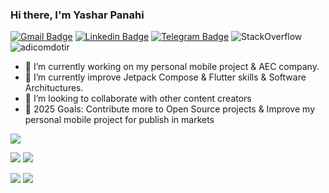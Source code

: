 ### Hi there, I'm Yashar Panahi

[![Gmail Badge](https://img.shields.io/badge/-adicom.ir@gmail.com-c14438?style=flat&logo=Gmail&logoColor=white&link=mailto:adicom.ir@gmail.com)](mailto:adicom.ir@gmail.com)
[![Linkedin Badge](https://img.shields.io/badge/-Yashar%20Panahi-0072b1?style=flat&logo=Linkedin&logoColor=white&link=https://linkedin.com/in/yashar-panahi/)](https://linkedin.com/in/yashar-panahi/) 
[![Telegram Badge](https://img.shields.io/badge/-Telegram-blue?style=flat&logo=telegram&logoColor=white&link=https://t.me/@yashar_developer/)](https://t.me/@yashar_developer/)
<img alt="StackOverflow" src="https://stackoverflow-badge.vercel.app/?userID=7628863" />
<img src="https://komarev.com/ghpvc/?username=adicomdotir" alt="adicomdotir"/>


- 🔭 I’m currently working on my personal mobile project & AEC company.
- 🌱 I’m currently improve Jetpack Compose & Flutter skills & Software Archituctures.
- 👯 I’m looking to collaborate with other content creators
- 🥅 2025 Goals: Contribute more to Open Source projects & Improve my personal mobile project for publish in markets

<!--
<a href="https://github.com/adicomdotir">
<img align="center" src="https://github-readme-stats.vercel.app/api?username=adicomdotir&show_icons=true&count_private=true&include_all_commits=true" /></a>
[![trophy](https://github-profile-trophy.vercel.app/?username=adicomdotir&rank=SECRET,S,SS,SSS,AAA,AA,A,BBB,BB,B,CCC,CC,C&theme=flat&margin-w=10&margin-h=10)](https://github.com/ryo-ma/github-profile-trophy)
-->

![](http://github-profile-summary-cards.vercel.app/api/cards/profile-details?username=adicomdotir&theme=apprentice)

![](http://github-profile-summary-cards.vercel.app/api/cards/repos-per-language?username=adicomdotir&theme=apprentice)   ![](http://github-profile-summary-cards.vercel.app/api/cards/most-commit-language?username=adicomdotir&theme=apprentice)

![](http://github-profile-summary-cards.vercel.app/api/cards/stats?username=adicomdotir&theme=apprentice)   ![](http://github-profile-summary-cards.vercel.app/api/cards/productive-time?username=adicomdotir&theme=apprentice&utcOffset=8)


<!-- <div>
<img align="center" src="https://github-readme-streak-stats.herokuapp.com/?user=adicomdotir" alt="adicomdotir" />
<br/>
<br/>
<a href="https://github.com/adicomdotir">
<img align="center" src="https://github-readme-stats.vercel.app/api/top-langs/?username=adicomdotir&layout=compact" />
</a>
</div> -->
